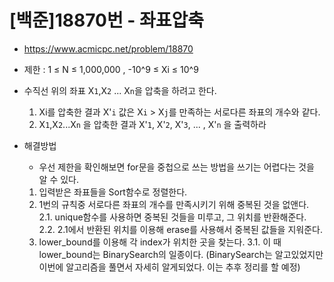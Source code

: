 # [백준]18870번 - 좌표압축

- https://www.acmicpc.net/problem/18870
- 제한 : 1 ≤ N ≤ 1,000,000 , -10^9 ≤ Xi ≤ 10^9
- 수직선 위의 좌표 X`1`,X`2` ... X`n`을 압축을 하려고 한다.
  1. Xi를 압축한 결과 X'`i` 값은 X`i` > X`j`를 만족하는 서로다른 좌표의 개수와 같다.
  2. X`1`,X`2`...X`n` 을 압축한 결과  X'`1`, X'`2`, X'`3`, ... , X'`n` 을 출력하라

- 해결방법 

  - 우선 제한을 확인해보면 for문을 중첩으로 쓰는 방법을 쓰기는 어렵다는 것을 알 수 있다.

  1. 입력받은 좌표들을 Sort함수로 정렬한다.
  2. 1번의 규칙중 서로다른 좌표의 개수를 만족시키기 위해 중복된 것을 없앤다.
     2.1. unique함수를 사용하면 중복된 것들을 미루고, 그 위치를 반환해준다.
     2.2. 2.1에서 반환된 위치를 이용해 erase를 사용해서 중복된 값들을 지워준다.
  3. lower_bound를 이용해 각 index가 위치한 곳을 찾는다.
     3.1. 이 때 lower_bound는 BinarySearch의 일종이다. (BinarySearch는 알고있었지만 이번에 알고리즘을 풀면서 자세히 알게되었다. 이는 추후 정리를 할 예정)